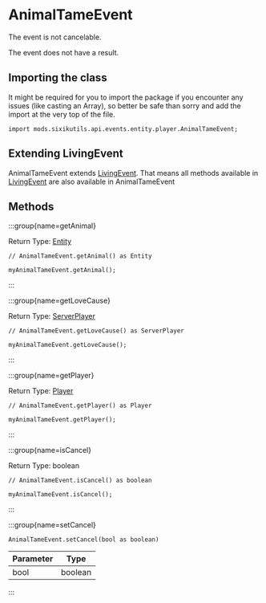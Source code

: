 # AnimalTameEvent

The event is not cancelable.

The event does not have a result.

## Importing the class

It might be required for you to import the package if you encounter any issues (like casting an Array), so better be safe than sorry and add the import at the very top of the file.
```zenscript
import mods.sixikutils.api.events.entity.player.AnimalTameEvent;
```


## Extending LivingEvent

AnimalTameEvent extends [LivingEvent](/forge/api/event/entity/LivingEvent). That means all methods available in [LivingEvent](/forge/api/event/entity/LivingEvent) are also available in AnimalTameEvent

## Methods

:::group{name=getAnimal}

Return Type: [Entity](/mods/sixikutils/utils/entity/Entity)

```zenscript
// AnimalTameEvent.getAnimal() as Entity

myAnimalTameEvent.getAnimal();
```

:::

:::group{name=getLoveCause}

Return Type: [ServerPlayer](/vanilla/api/entity/type/player/ServerPlayer)

```zenscript
// AnimalTameEvent.getLoveCause() as ServerPlayer

myAnimalTameEvent.getLoveCause();
```

:::

:::group{name=getPlayer}

Return Type: [Player](/mods/sixikutils/utils/entity/type/player/Player)

```zenscript
// AnimalTameEvent.getPlayer() as Player

myAnimalTameEvent.getPlayer();
```

:::

:::group{name=isCancel}

Return Type: boolean

```zenscript
// AnimalTameEvent.isCancel() as boolean

myAnimalTameEvent.isCancel();
```

:::

:::group{name=setCancel}

```zenscript
AnimalTameEvent.setCancel(bool as boolean)
```

| Parameter |  Type   |
|-----------|---------|
| bool      | boolean |


:::



